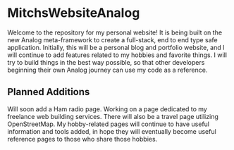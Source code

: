 # MitchsWebsiteAnalog

Welcome to the repository for my personal website! It is being built on the new Analog meta-framework to create a full-stack, end to end type safe application. Initially, this will be a personal blog and portfolio website, and I will continue to add features related to my hobbies and favorite things. I will try to build things in the best way possible, so that other developers beginning their own Analog journey can use my code as a reference.

## Planned Additions

Will soon add a Ham radio page.
Working on a page dedicated to my freelance web building services.
There will also be a travel page utilizing OpenStreetMap.
My hobby-related pages will continue to have useful information and tools added, in hope they will eventually become useful reference pages to those who share those hobbies.
